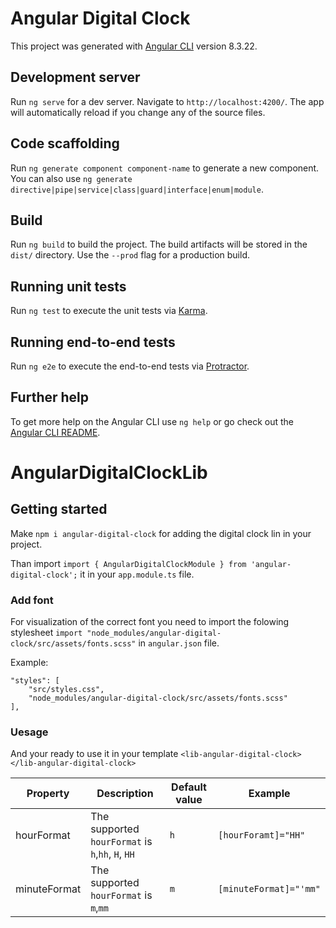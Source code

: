 # Angular Digital Clock

This project was generated with [Angular CLI](https://github.com/angular/angular-cli) version 8.3.22.

## Development server

Run `ng serve` for a dev server. Navigate to `http://localhost:4200/`. The app will automatically reload if you change any of the source files.

## Code scaffolding

Run `ng generate component component-name` to generate a new component. You can also use `ng generate directive|pipe|service|class|guard|interface|enum|module`.

## Build

Run `ng build` to build the project. The build artifacts will be stored in the `dist/` directory. Use the `--prod` flag for a production build.

## Running unit tests

Run `ng test` to execute the unit tests via [Karma](https://karma-runner.github.io).

## Running end-to-end tests

Run `ng e2e` to execute the end-to-end tests via [Protractor](http://www.protractortest.org/).

## Further help

To get more help on the Angular CLI use `ng help` or go check out the [Angular CLI README](https://github.com/angular/angular-cli/blob/master/README.md).


# AngularDigitalClockLib

## Getting started

Make `npm i angular-digital-clock` for adding the digital clock lin in your project.

Than import `import { AngularDigitalClockModule } from 'angular-digital-clock';` it in your `app.module.ts` file.

### Add font
For visualization of the correct font you need to import the folowing stylesheet `import "node_modules/angular-digital-clock/src/assets/fonts.scss"`
in `angular.json` file.

Example:
```
"styles": [
    "src/styles.css",
    "node_modules/angular-digital-clock/src/assets/fonts.scss"
],
```

### Uesage
And your ready to use it in your template `<lib-angular-digital-clock></lib-angular-digital-clock>`


| Property  | Description  | Default value   | Example  |
| ------------ | ------------ | ------------ | ------------ |
| hourFormat  | The supported `hourFormat` is `h`,`hh`, `H`, `HH`   | `h`  | `[hourForamt]="HH"`  |
| minuteFormat  | The supported `hourFormat` is `m`,`mm`   | `m`  | `[minuteFormat]="'mm"`  |
